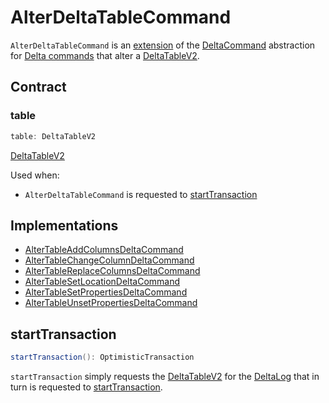# AlterDeltaTableCommand

`AlterDeltaTableCommand` is an [extension](#contract) of the [DeltaCommand](DeltaCommand.md) abstraction for [Delta commands](#implementations) that alter a [DeltaTableV2](#table).

## Contract

### <span id="table"> table

```scala
table: DeltaTableV2
```

[DeltaTableV2](../DeltaTableV2.md)

Used when:

* `AlterDeltaTableCommand` is requested to [startTransaction](#startTransaction)

## Implementations

* [AlterTableAddColumnsDeltaCommand](AlterTableAddColumnsDeltaCommand.md)
* [AlterTableChangeColumnDeltaCommand](AlterTableChangeColumnDeltaCommand.md)
* [AlterTableReplaceColumnsDeltaCommand](AlterTableReplaceColumnsDeltaCommand.md)
* [AlterTableSetLocationDeltaCommand](AlterTableSetLocationDeltaCommand.md)
* [AlterTableSetPropertiesDeltaCommand](AlterTableSetPropertiesDeltaCommand.md)
* [AlterTableUnsetPropertiesDeltaCommand](AlterTableUnsetPropertiesDeltaCommand.md)

## <span id="startTransaction"> startTransaction

```scala
startTransaction(): OptimisticTransaction
```

`startTransaction` simply requests the [DeltaTableV2](#table) for the [DeltaLog](../DeltaTableV2.md#deltaLog) that in turn is requested to [startTransaction](../DeltaLog.md#startTransaction).
